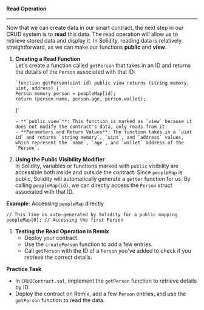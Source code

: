 #### Read Operation

---

Now that we can create data in our smart contract, the next step in our CRUD system is to **read** this data. The read operation will allow us to retrieve stored data and display it. In Solidity, reading data is relatively straightforward, as we can make our functions **public** and **view**.

1.  **Creating a Read Function**\
     Let's create a function called `getPerson` that takes in an ID and returns the details of the `Person` associated with that ID:

        `function getPerson(uint id) public view returns (string memory, uint, address) {
        Person memory person = peopleMap[id];
        return (person.name, person.age, person.wallet);

    }`

        - **`public view`**: This function is marked as `view` because it does not modify the contract's data, only reads from it.
        - **Parameters and Return Values**: The function takes in a `uint id` and returns `string memory`, `uint`, and `address` values, which represent the `name`, `age`, and `wallet` address of the `Person`.

2.  **Using the Public Visibility Modifier**\
    In Solidity, variables or functions marked with `public` visibility are accessible both inside and outside the contract. Since `peopleMap` is public, Solidity will automatically generate a `getter` function for us. By calling `peopleMap(id)`, we can directly access the `Person` struct associated with that ID.

**Example**: Accessing `peopleMap` directly

`// This line is auto-generated by Solidity for a public mapping
peopleMap[0]; // Accessing the first Person`

1.  **Testing the Read Operation in Remix**
    - Deploy your contract.
    - Use the `createPerson` function to add a few entries.
    - Call `getPerson` with the ID of a `Person` you've added to check if you retrieve the correct details.

**Practice Task**

- In `CRUDContract.sol`, implement the `getPerson` function to retrieve details by ID.
- Deploy the contract on Remix, add a few `Person` entries, and use the `getPerson` function to read the data.

